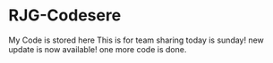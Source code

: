 # RJG-Codesere
My Code is stored here
This is for team sharing
today is sunday!
new update is now available!
one more code is done.
